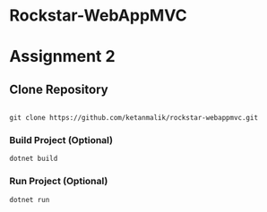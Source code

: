 # Rockstar-WebAppMVC

# Assignment 2

## Clone Repository

```

git clone https://github.com/ketanmalik/rockstar-webappmvc.git
```

### Build Project (Optional)
```
dotnet build
```

### Run Project (Optional)
```
dotnet run
```
